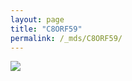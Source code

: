 ```yaml
---
layout: page
title: "C8ORF59"
permalink: /_mds/C8ORF59/
---
```


![](../../algns0/5HSAA015592_aln_report.png?raw=true)